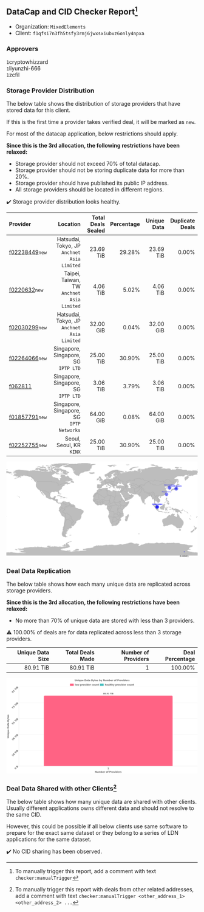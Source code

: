 ## DataCap and CID Checker Report[^1]
 - Organization: `MixedElements`
 - Client: `f1qfsi7n3fh5tsfy3rmj6jwxsxiubvz6only4npxa`
### Approvers
`1`cryptowhizzard<br/>`1`liyunzhi-666<br/>`1`zcfil

### Storage Provider Distribution
The below table shows the distribution of storage providers that have stored data for this client.

If this is the first time a provider takes verified deal, it will be marked as `new`.

For most of the datacap application, below restrictions should apply.

**Since this is the 3rd allocation, the following restrictions have been relaxed:**
 - Storage provider should not exceed 70% of total datacap.
 - Storage provider should not be storing duplicate data for more than 20%.
 - Storage provider should have published its public IP address.
 - All storage providers should be located in different regions.

✔️ Storage provider distribution looks healthy.

| Provider                                                    |                                       Location | Total Deals Sealed | Percentage | Unique Data | Duplicate Deals |
| :---------------------------------------------------------- | ---------------------------------------------: | -----------------: | ---------: | ----------: | --------------: |
| [f02238449](https://filfox.info/en/address/f02238449)`new`  | Hatsudai, Tokyo, JP<br/>`Anchnet Asia Limited` |          23.69 TiB |     29.28% |   23.69 TiB |           0.00% |
| [f0220632](https://filfox.info/en/address/f0220632)`new`    |  Taipei, Taiwan, TW<br/>`Anchnet Asia Limited` |           4.06 TiB |      5.02% |    4.06 TiB |           0.00% |
| [f02030299](https://filfox.info/en/address/f02030299)`new`  | Hatsudai, Tokyo, JP<br/>`Anchnet Asia Limited` |          32.00 GiB |      0.04% |   32.00 GiB |           0.00% |
| [f02264066](https://filfox.info/en/address/f02264066)`new`  |        Singapore, Singapore, SG<br/>`IPTP LTD` |          25.00 TiB |     30.90% |   25.00 TiB |           0.00% |
| [f062811](https://filfox.info/en/address/f062811)           |        Singapore, Singapore, SG<br/>`IPTP LTD` |           3.06 TiB |      3.79% |    3.06 TiB |           0.00% |
| [f01857791](https://filfox.info/en/address/f01857791)`new`  |   Singapore, Singapore, SG<br/>`IPTP Networks` |          64.00 GiB |      0.08% |   64.00 GiB |           0.00% |
| [f02252755](https://filfox.info/en/address/f02252755)`new`  |                    Seoul, Seoul, KR<br/>`KINX` |          25.00 TiB |     30.90% |   25.00 TiB |           0.00% |

<img src="https://raw.githubusercontent.com/data-preservation-programs/filplus-checker-assets/main/filecoin-project/filecoin-plus-large-datasets/issues/1561/1691659837772.png"/>

### Deal Data Replication
The below table shows how each many unique data are replicated across storage providers.


**Since this is the 3rd allocation, the following restrictions have been relaxed:**
- No more than 70% of unique data are stored with less than 3 providers.

⚠️ 100.00% of deals are for data replicated across less than 3 storage providers.

| Unique Data Size | Total Deals Made | Number of Providers | Deal Percentage |
| ---------------: | ---------------: | ------------------: | --------------: |
|        80.91 TiB |        80.91 TiB |                   1 |         100.00% |

<img src="https://raw.githubusercontent.com/data-preservation-programs/filplus-checker-assets/main/filecoin-project/filecoin-plus-large-datasets/issues/1561/1691659838730.png"/>

### Deal Data Shared with other Clients[^3]
The below table shows how many unique data are shared with other clients.
Usually different applications owns different data and should not resolve to the same CID.

However, this could be possible if all below clients use same software to prepare for the exact same dataset or they belong to a series of LDN applications for the same dataset.

✔️ No CID sharing has been observed.

[^1]: To manually trigger this report, add a comment with text `checker:manualTrigger`

[^2]: Deals from those addresses are combined into this report as they are specified with `checker:manualTrigger`

[^3]: To manually trigger this report with deals from other related addresses, add a comment with text `checker:manualTrigger <other_address_1> <other_address_2> ...`

